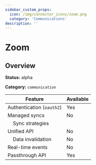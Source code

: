 ```yaml
---
sidebar_custom_props:
  icon: /img/connector_icons/zoom.png
  category: 'Communications'
description: ''
---
```


# Zoom

## Overview

**Status:** alpha

**Category:** `communication`

| Feature                              | Available |
| ------------------------------------ | --------- |
| Authentication (`oauth2`)            | Yes       |
| Managed syncs                        | No        |
| &nbsp;&nbsp;&nbsp; Sync strategies   |           |
| Unified API                          | No        |
| &nbsp;&nbsp;&nbsp; Data invalidation | No        |
| Real-time events                     | No        |
| Passthrough API                      | Yes       |
